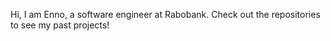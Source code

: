 Hi, I am Enno, a software engineer at Rabobank. Check out the repositories to see my past projects!
<!---
ennokuyt/ennokuyt is a ✨ special ✨ repository because its `README.md` (this file) appears on your GitHub profile.
You can click the Preview link to take a look at your changes.
--->
